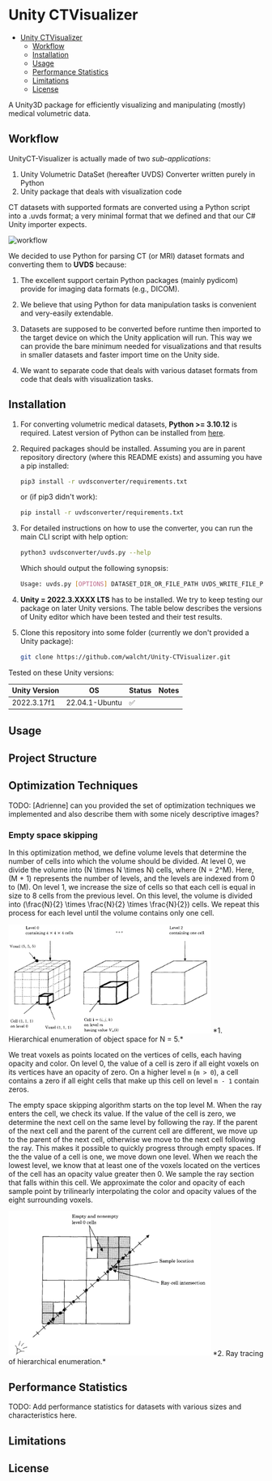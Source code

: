 # Unity CTVisualizer

<!--toc:start-->
- [Unity CTVisualizer](#unity-ctvisualizer)
  - [Workflow](#workflow)
  - [Installation](#installation)
  - [Usage](#usage)
  - [Performance Statistics](#performance-statistics)
  - [Limitations](#limitations)
  - [License](#license)
<!--toc:end-->

A Unity3D package for efficiently visualizing and manipulating (mostly)
medical volumetric data.

## Workflow

UnityCT-Visualizer is actually made of two *sub-applications*:

1. Unity Volumetric DataSet (hereafter UVDS) Converter written purely in Python
1. Unity package that deals with visualization code

CT datasets with supported formats are converted using a Python script into a .uvds
format; a very minimal format that we defined and that our C# Unity importer expects.

![workflow](https://github.com/walcht/Unity-Immersive-Analytics/assets/89390465/b603309f-642f-4978-b999-57a27ebb7e6a)

We decided to use Python for parsing CT (or MRI) dataset formats and converting
them to **UVDS** because:

1. The excellent support certain Python packages (mainly pydicom) provide
for imaging data formats (e.g., DICOM).

1. We believe that using Python for data manipulation tasks is convenient and
very-easily extendable.

1. Datasets are supposed to be converted before runtime then imported to the target
device on which the Unity application will run. This way we can provide the bare
minimum needed for visualizations and that results in smaller datasets and faster
import time on the Unity side.

1. We want to separate code that deals with various dataset formats from code
that deals with visualization tasks.

## Installation

1. For converting volumetric medical datasets, **Python >= 3.10.12** is required.
Latest version of Python can be installed from [here](https://www.python.org/downloads/).
1. Required packages should be installed. Assuming you are in parent repository directory
(where this README exists) and assuming you have a pip installed:

    ```bash
    pip3 install -r uvdsconverter/requirements.txt
    ```

    or (if pip3 didn't work):

    ```bash
    pip install -r uvdsconverter/requirements.txt
    ```

1. For detailed instructions on how to use the converter, you can run the main
CLI script with help option:

    ```bash
    python3 uvdsconverter/uvds.py --help
    ```

    Which should output the following synopsis:

    ```bash
    Usage: uvds.py [OPTIONS] DATASET_DIR_OR_FILE_PATH UVDS_WRITE_FILE_PATH
    ```

1. **Unity = 2022.3.XXXX LTS** has to be installed. We try to keep testing our
package on later Unity versions. The table below describes the versions of
Unity editor which have been tested and their test results.

1. Clone this repository into some folder (currently we don't provided a Unity
package):

    ```bash
    git clone https://github.com/walcht/Unity-CTVisualizer.git
    ```

Tested on these Unity versions:

| Unity Version | OS             | Status | Notes |
|---------------|----------------|--------|-------|
| 2022.3.17f1   | 22.04.1-Ubuntu |:white_check_mark:||

## Usage

## Project Structure

## Optimization Techniques

TODO: [Adrienne] can you provided the set of optimization techniques we implemented
and also describe them with some nicely descriptive images?

### Empty space skipping

In this optimization method, we define volume levels that determine the number of cells into which the volume should be divided. At level 0, we divide the volume into \(N \times N \times N\) cells, where \(N = 2^M\). Here, \(M + 1\) represents the number of levels, and the levels are indexed from 0 to \(M\). On level 1, we increase the size of cells so that each cell is equal in size to 8 cells from the previous level. On this level, the volume is divided into \(\frac{N}{2} \times \frac{N}{2} \times \frac{N}{2}\) cells. We repeat this process for each level until the volume contains only one cell.

<img src="Documentation/1empty_space_skipping.png" alt="Hierarchical enumeration of object space for N = 5." width="400">
*1. Hierarchical enumeration of object space for N = 5.*

We treat voxels as points located on the vertices of cells, each having opacity and color. On level 0, the value of a cell is zero if all eight voxels on its vertices have an opacity of zero. On a higher level `m` (`m > 0`), a cell contains a zero if all eight cells that make up this cell on level `m - 1` contain zeros.

The empty space skipping algorithm starts on the top level M. When the ray enters the cell, we check its value. If the value of the cell is zero, we determine the next cell on the same level by following the ray. If the parent of the next cell and the parent of the current cell are different, we move up to the parent of the next cell, otherwise we move to the next cell following the ray. This makes it possible to quickly progress through empty spaces. 
If the the value of a cell is one, we move down one level. When we reach the lowest level, we know that at least one of the voxels located on the vertices of the cell has an opacity value greater then 0. We sample the ray section that falls within this cell. We approximate the color and opacity of each sample point by trilinearly interpolating the color and opacity values of the eight surrounding voxels.

<img src="Documentation/2empty_space_skipping.png" alt="Ray tracing of hierarchical enumeration." width="400">
*2. Ray tracing of hierarchical enumeration.*

## Performance Statistics

TODO: Add performance statistics for datasets with various sizes and characteristics
here.

## Limitations

## License
